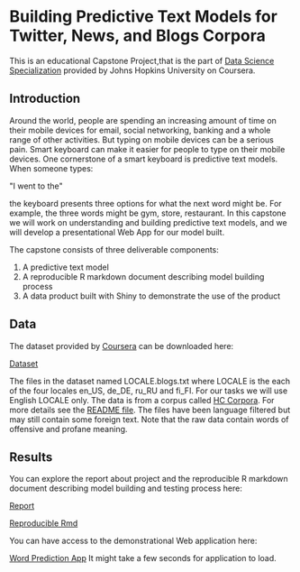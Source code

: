 # Building Predictive Text Models for Twitter, News, and Blogs Corpora 

This is an educational Capstone Project,that is the part of [Data Science Specialization](https://www.coursera.org/specialization/jhudatascience/1?utm_medium=listingPage) provided by Johns Hopkins University on Coursera. 

## Introduction

Around the world, people are spending an increasing amount of time on their mobile devices for email, social networking, banking and a whole range of other activities. But typing on mobile devices can be a serious pain. Smart keyboard can make it easier for people to type on their mobile devices. One cornerstone of a smart keyboard is predictive text models. When someone types: 

"I went to the" 

the keyboard presents three options for what the next word might be. For example, the three words might be gym, store, restaurant. In this capstone we will work on understanding and building predictive text models, and we will develop a presentational Web App for our model built. 

The capstone consists of three deliverable components:

1. A predictive text model
2. A reproducible R markdown document describing model building process
3. A data product built with Shiny to demonstrate the use of the product 

## Data

The dataset provided by [Coursera](https://www.coursera.org/) can be downloaded here:

[Dataset](https://d396qusza40orc.cloudfront.net/dsscapstone/dataset/Coursera-SwiftKey.zip)

The files in the dataset named LOCALE.blogs.txt where LOCALE is the each of the four locales en_US, de_DE, ru_RU and fi_FI. For our tasks we will use English LOCALE only. The data is from a corpus called [HC Corpora](http://www.corpora.heliohost.org). For more details see the [README file](http://www.corpora.heliohost.org/aboutcorpus.html). The files have been language filtered but may still contain some foreign text.
Note that the raw data contain words of offensive and profane meaning.

## Results

You can explore the report about project and the reproducible R markdown document describing model building and testing process here:

[Report](http://htmlpreview.github.io/?https://github.com/HukoJack/Natural_Language_Processing_Project/blob/master/Report.html)

[Reproducible Rmd](https://github.com/HukoJack/Natural_Language_Processing_Project/blob/master/Report.Rmd)

You can have access to the demonstrational Web application here:

[Word Prediction App](https://hukojack.shinyapps.io/Word_Prediction/)  It might take a few seconds for application to load.

